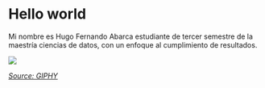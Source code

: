 # Hello world

Mi nombre es Hugo Fernando Abarca estudiante de tercer semestre de la maestría ciencias de datos, con un enfoque al cumplimiento de resultados.


![](https://i.giphy.com/media/v1.Y2lkPTc5MGI3NjExYno0cjd0dXl3ZWZweHZyd3hiMGk3b2M5N2Q4ZGd0empzbXVpcjg0NCZlcD12MV9pbnRlcm5hbF9naWZfYnlfaWQmY3Q9Zw/hryis7A55UXZNCUTNA/giphy.gif)

*[Source: GIPHY](https://i.giphy.com/media/v1.Y2lkPTc5MGI3NjExYno0cjd0dXl3ZWZweHZyd3hiMGk3b2M5N2Q4ZGd0empzbXVpcjg0NCZlcD12MV9pbnRlcm5hbF9naWZfYnlfaWQmY3Q9Zw/hryis7A55UXZNCUTNA/giphy.gif)*
